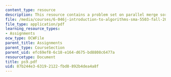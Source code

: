 ```yaml
---
content_type: resource
description: This resource contains a problem set on parallel merge sort.
file: /media/courses/6-046j-introduction-to-algorithms-sma-5503-fall-2005/87b244e363192122fbd8892b4dea4a8f_ps9.pdf
file_type: application/pdf
learning_resource_types:
- Assignments
ocw_type: OCWFile
parent_title: Assignments
parent_type: CourseSection
parent_uid: efc69ef8-6c18-e164-d675-bd8808c6477a
resourcetype: Document
title: ps9.pdf
uid: 87b244e3-6319-2122-fbd8-892b4dea4a8f
---
```


